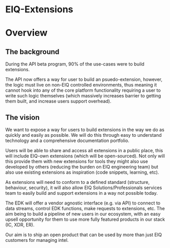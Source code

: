 # EIQ-Extensions
# Overview
## The background
During the API beta program, 90% of the use-cases were to build extensions.

The API now offers a way for user to build an psuedo-extension, however, the logic must live on non-EIQ controlled environments, thus meaning it cannot hook into any of the core platform functionality requiring a user to write such logic themselves (which massively increases barrier to getting them built, and increase users support overhead).

## The vision
We want to expose a way for users to build extensions in the way we do as quickly and easily as possible. We will do this through easy to understand technology and a comprehensive documentation portfolio.

Users will be able to share and access all extensions in a public place, this will include EIQ-own extensions (which will be open-sourced). Not only will this provide them with new extensions for tools they might also use developed by others (reducing the burden on EIQ engineering team) but also use existing extensions as inspiration (code snippets, learning, etc).

As extensions will need to conform to a defined standard (structure, behaviour, security), it will also allow EIQ Solutions/Professionals services team to easily build and support extensions in a way not possible today.

The EDK will offer a vendor agnostic interface (e.g. via API) to connect to data streams, control EDK functions, make requests to extensions, etc. The aim being to build a pipeline of new users in our ecosystem, with an easy upsell opportunity for them to use more fully featured products in our stack (IC, XDR, ER).

Our aim is to ship an open product that can be used by more than just EIQ customers for managing intel.
